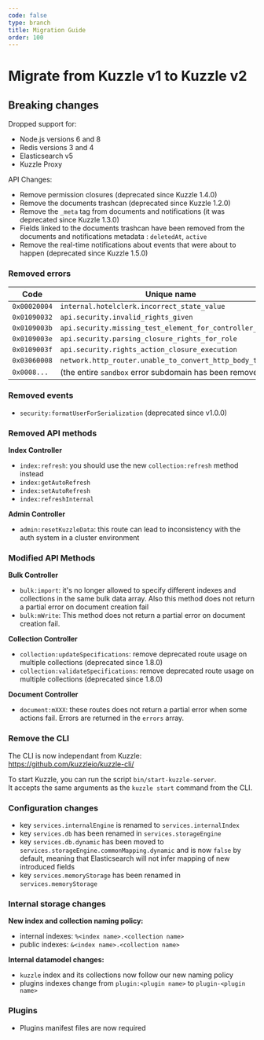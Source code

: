```yaml
---
code: false
type: branch
title: Migration Guide
order: 100
---
```


# Migrate from Kuzzle v1 to Kuzzle v2

## Breaking changes

Dropped support for:
  - Node.js versions 6 and 8
  - Redis versions 3 and 4
  - Elasticsearch v5 
  - Kuzzle Proxy 

API Changes:
  - Remove permission closures (deprecated since Kuzzle 1.4.0)
  - Remove the documents trashcan (deprecated since Kuzzle 1.2.0)
  - Remove the `_meta` tag from documents and notifications (it was deprecated since Kuzzle 1.3.0)
  - Fields linked to the documents trashcan have been removed from the documents and notifications metadata : `deletedAt`, `active`
  - Remove the real-time notifications about events that were about to happen (deprecated since Kuzzle 1.5.0)

### Removed errors

| Code | Unique name |
|------|-------------|
| `0x00020004` | `internal.hotelclerk.incorrect_state_value` |
| `0x01090032` | `api.security.invalid_rights_given` |
| `0x0109003b` | `api.security.missing_test_element_for_controller_action` |
| `0x0109003e` | `api.security.parsing_closure_rights_for_role` |
| `0x0109003f` | `api.security.rights_action_closure_execution` |
| `0x03060008` | `network.http_router.unable_to_convert_http_body_to_json` |
| `0x0008...` | (the entire `sandbox` error subdomain has been removed) |

### Removed events

  - `security:formatUserForSerialization` (deprecated since v1.0.0)

### Removed API methods

**Index Controller**

  - `index:refresh`: you should use the new `collection:refresh` method instead
  - `index:getAutoRefresh`
  - `index:setAutoRefresh`
  - `index:refreshInternal`

**Admin Controller**

  - `admin:resetKuzzleData`: this route can lead to inconsistency with the auth system in a cluster environment

### Modified API Methods

**Bulk Controller**

  - `bulk:import`: it's no longer allowed to specify different indexes and collections in the same bulk data array. Also this method does not return a partial error on document creation fail
  - `bulk:mWrite`: This method does not return a partial error on document creation fail.

**Collection Controller**

  - `collection:updateSpecifications`: remove deprecated route usage on multiple collections (deprecated since 1.8.0)
  - `collection:validateSpecifications`: remove deprecated route usage on multiple collections (deprecated since 1.8.0)

**Document Controller**

 - `document:mXXX`: these routes does not return a partial error when some actions fail. Errors are returned in the `errors` array.

### Remove the CLI

The CLI is now independant from Kuzzle: https://github.com/kuzzleio/kuzzle-cli/

To start Kuzzle, you can run the script `bin/start-kuzzle-server`.  
It accepts the same arguments as the `kuzzle start` command from the CLI.

### Configuration changes

  - key `services.internalEngine` is renamed to `services.internalIndex`
  - key `services.db` has been renamed in `services.storageEngine`
  - key `services.db.dynamic` has been moved to `services.storageEngine.commonMapping.dynamic` and is now `false` by default, meaning that Elasticsearch will not infer mapping of new introduced fields
  - key `services.memoryStorage` has been renamed in `services.memoryStorage`

### Internal storage changes

**New index and collection naming policy:**

 - internal indexes: `%<index name>.<collection name>`
 - public indexes: `&<index name>.<collection name>`

**Internal datamodel changes:**

  - `kuzzle` index and its collections now follow our new naming policy
  - plugins indexes change from `plugin:<plugin name>` to `plugin-<plugin name>`

### Plugins

  - Plugins manifest files are now required

